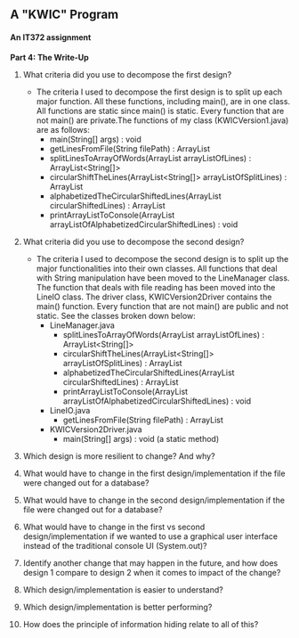 ## A "KWIC" Program
#### An IT372 assignment

**Part 4: The Write-Up**

1. What criteria did you use to decompose the first design?
   
    * The criteria I used to decompose the first design is to split up each major
    function. All these functions, including main(), are in one class. 
    All functions are static since main() is static. Every function that are not 
    main() are private.The functions of my class (KWICVersion1.java) are as follows:
        * main(String[] args) : void
        * getLinesFromFile(String filePath) : ArrayList<String> 
        * splitLinesToArrayOfWords(ArrayList<String> arrayListOfLines) : ArrayList<String[]> 
        * circularShiftTheLines(ArrayList<String[]> arrayListOfSplitLines) : ArrayList<String> 
        * alphabetizedTheCircularShiftedLines(ArrayList<String> circularShiftedLines) : ArrayList<String> 
        * printArrayListToConsole(ArrayList<String> arrayListOfAlphabetizedCircularShiftedLines) : void 
    

2. What criteria did you use to decompose the second design?

    * The criteria I used to decompose the second design is to split up the major functionalities 
    into their own classes. All functions that deal with String manipulation have been moved to the
    LineManager class. The function that deals with file reading has been moved into the LineIO class.
    The driver class, KWICVersion2Driver contains the main() function. Every function that are not
    main() are public and not static. See the classes broken down below:
        * LineManager.java
            * splitLinesToArrayOfWords(ArrayList<String> arrayListOfLines) : ArrayList<String[]> 
            * circularShiftTheLines(ArrayList<String[]> arrayListOfSplitLines) : ArrayList<String> 
            * alphabetizedTheCircularShiftedLines(ArrayList<String> circularShiftedLines) : ArrayList<String> 
            * printArrayListToConsole(ArrayList<String> arrayListOfAlphabetizedCircularShiftedLines) : void 
        * LineIO.java
            * getLinesFromFile(String filePath) : ArrayList<String> 
        * KWICVersion2Driver.java
            * main(String[] args) : void  (a static method)
            

3. Which design is more resilient to change? And why?

4. What would have to change in the first design/implementation 
if the file were changed out for a database?

5. What would have to change in the second design/implementation 
if the file were changed out for a database?

6. What would have to change in the first vs second design/implementation 
if we wanted to use a graphical user interface instead of the traditional 
console UI (System.out)?

7. Identify another change that may happen in the future, and how does 
design 1 compare to design 2 when it comes to impact of the change?

8. Which design/implementation is easier to understand?

9. Which design/implementation is better performing?

10. How does the principle of information hiding relate to all of this?
